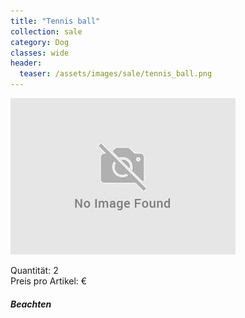 ```yaml
---
title: "Tennis ball"
collection: sale
category: Dog
classes: wide
header: 
  teaser: /assets/images/sale/tennis_ball.png
---
```




<img src="/assets/images/sale/tennis_ball.png" alt="Tennis ball">

   Quantität: 2  
   Preis pro Artikel: €  

##### Beachten
